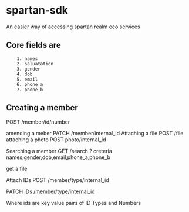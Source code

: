 # spartan-sdk
An easier way of accessing spartan realm eco services

## Core fields are
```
    1. names
    2. saluatation
    3. gender
    4. dob
    5. email
    6. phone_a
    7. phone_b
```

## Creating a member

POST /member/id/number

amending a meber
PATCH /member/internal_id
Attaching a file 
POST /file
attaching a photo
POST photo/internal_id

Searching a member
GET /search ?  creteria names,gender,dob,email,phone_a,phone_b

get a file 

Attach IDs
POST /member/type/internal_id

PATCH IDs 
/member/type/internal_id

Where ids are key value pairs of ID Types and Numbers


